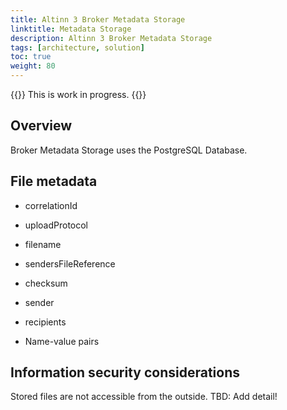 ```yaml
---
title: Altinn 3 Broker Metadata Storage
linktitle: Metadata Storage
description: Altinn 3 Broker Metadata Storage
tags: [architecture, solution]
toc: true
weight: 80
---
```


{{<notice warning>}} <!-- info -->
This is work in progress.
{{</notice>}}

## Overview
Broker Metadata Storage uses the PostgreSQL Database.

## File metadata

- correlationId

- uploadProtocol

- filename

- sendersFileReference

- checksum

- sender

- recipients

- Name-value pairs


## Information security considerations
Stored files are not accessible from the outside. TBD: Add detail!